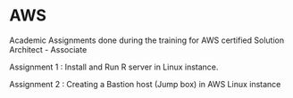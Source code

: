 # AWS

Academic Assignments done during the training for AWS certified Solution Architect - Associate

Assignment 1 : Install and Run R server in Linux instance.

Assignment 2 : Creating a Bastion host (Jump box) in AWS Linux instance
